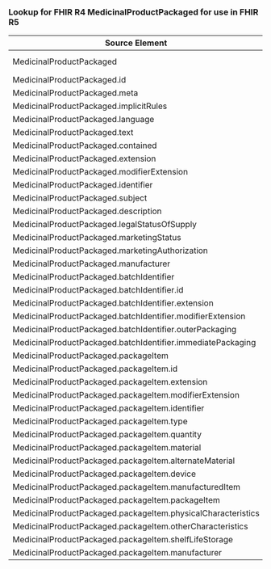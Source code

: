 ### Lookup for FHIR R4 MedicinalProductPackaged for use in FHIR R5

| Source Element | Usage | Target |
| -------------- | ----- | ------ |
| MedicinalProductPackaged | UseExtension | http://hl7.org/fhir/4.0/StructureDefinition/extension-MedicinalProductPackaged |
| MedicinalProductPackaged.id | UseExtensionFromAncestor | - |
| MedicinalProductPackaged.meta | UseExtensionFromAncestor | - |
| MedicinalProductPackaged.implicitRules | UseExtensionFromAncestor | - |
| MedicinalProductPackaged.language | UseExtensionFromAncestor | - |
| MedicinalProductPackaged.text | UseExtensionFromAncestor | - |
| MedicinalProductPackaged.contained | UseExtensionFromAncestor | - |
| MedicinalProductPackaged.extension | UseExtensionFromAncestor | - |
| MedicinalProductPackaged.modifierExtension | UseExtensionFromAncestor | - |
| MedicinalProductPackaged.identifier | UseExtensionFromAncestor | - |
| MedicinalProductPackaged.subject | UseExtensionFromAncestor | - |
| MedicinalProductPackaged.description | UseExtensionFromAncestor | - |
| MedicinalProductPackaged.legalStatusOfSupply | UseExtensionFromAncestor | - |
| MedicinalProductPackaged.marketingStatus | UseExtensionFromAncestor | - |
| MedicinalProductPackaged.marketingAuthorization | UseExtensionFromAncestor | - |
| MedicinalProductPackaged.manufacturer | UseExtensionFromAncestor | - |
| MedicinalProductPackaged.batchIdentifier | UseExtensionFromAncestor | - |
| MedicinalProductPackaged.batchIdentifier.id | UseExtensionFromAncestor | - |
| MedicinalProductPackaged.batchIdentifier.extension | UseExtensionFromAncestor | - |
| MedicinalProductPackaged.batchIdentifier.modifierExtension | UseExtensionFromAncestor | - |
| MedicinalProductPackaged.batchIdentifier.outerPackaging | UseExtensionFromAncestor | - |
| MedicinalProductPackaged.batchIdentifier.immediatePackaging | UseExtensionFromAncestor | - |
| MedicinalProductPackaged.packageItem | UseExtensionFromAncestor | - |
| MedicinalProductPackaged.packageItem.id | UseExtensionFromAncestor | - |
| MedicinalProductPackaged.packageItem.extension | UseExtensionFromAncestor | - |
| MedicinalProductPackaged.packageItem.modifierExtension | UseExtensionFromAncestor | - |
| MedicinalProductPackaged.packageItem.identifier | UseExtensionFromAncestor | - |
| MedicinalProductPackaged.packageItem.type | UseExtensionFromAncestor | - |
| MedicinalProductPackaged.packageItem.quantity | UseExtensionFromAncestor | - |
| MedicinalProductPackaged.packageItem.material | UseExtensionFromAncestor | - |
| MedicinalProductPackaged.packageItem.alternateMaterial | UseExtensionFromAncestor | - |
| MedicinalProductPackaged.packageItem.device | UseExtensionFromAncestor | - |
| MedicinalProductPackaged.packageItem.manufacturedItem | UseExtensionFromAncestor | - |
| MedicinalProductPackaged.packageItem.packageItem | UseExtensionFromAncestor | - |
| MedicinalProductPackaged.packageItem.physicalCharacteristics | UseExtensionFromAncestor | - |
| MedicinalProductPackaged.packageItem.otherCharacteristics | UseExtensionFromAncestor | - |
| MedicinalProductPackaged.packageItem.shelfLifeStorage | UseExtensionFromAncestor | - |
| MedicinalProductPackaged.packageItem.manufacturer | UseExtensionFromAncestor | - |
